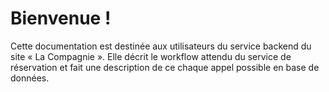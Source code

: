 # Bienvenue !
Cette documentation est destinée aux utilisateurs du service backend du site « La Compagnie ». Elle décrit le workflow attendu du service de réservation et fait une description de ce chaque appel possible en base de données.
